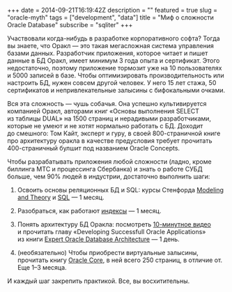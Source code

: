 +++
date = 2014-09-21T16:19:42Z
description = ""
featured = true
slug = "oracle-myth"
tags = ["development", "data"]
title = "Миф о сложности Oracle Database"
subscribe = "sqliter"
+++

Участвовали когда-нибудь в разработке корпоративного софта? Тогда вы знаете, что Оракл — это такая мегасложная система управления базами данных. Разработчик приложения, которое читает и пишет данные в БД Оракл, имеет минимум 3 года опыта и сертификат. Этого недостаточно, поэтому приложение тормозит уже на 10 пользователях и 5000 записей в базе. Чтобы оптимизировать производительность или настроить БД, нужен совсем другой человек. У него 15 лет стажа, 50 сертификатов и непривлекательные залысины с бифокальными очками.

Вся эта сложность — чушь собачья. Она успешно культивируется компанией Оракл, авторами книг «Основы выполнения SELECT из таблицы DUAL» на 1500 страниц и нерадивыми разработчиками, которые не умеют и не хотят нормально работать с БД. Доходит до смешного: Том Кайт, эксперт и гуру, в своей 800-страничной книге про архитектуру оракла в качестве предусловия требует прочитать 400-страничный булшит под названием Oracle Concepts.

Чтобы разрабатывать приложения любой сложности (ладно, кроме биллинга МТС и процессинга Сбербанка) и знать о работе СУБД больше, чем 90% людей в индустрии, достаточно выполнить шаги:

1. Освоить основы реляционных БД и SQL: курсы Стенфорда [Modeling and Theory](https://www.edx.org/course/modeling-and-theory) и [SQL](https://www.edx.org/course/databases-5-sql) — 1 месяц.

2. Разобраться, как работают [индексы](http://use-the-index-luke.com/sql/preface) — 1 месяц.

3. Понять архитектуру БД Оракла: посмотреть [10-минутное видео](http://youtu.be/yk8esAZKz4k) и прочитать главу «Developing Successfull Oracle Applications» из книги [Expert Oracle Database Architecture](https://www.amazon.com/dp/1484274989/) — 1 день.

4. (необязательно) Чтобы приобрести виртуальные залысины, прочитать книгу [Oracle Core](http://www.amazon.com/Oracle-Core-Essential-Internals-Developers-ebook/dp/B006C9EN1U/), в ней всего 250 страниц, в отличие от. Еще 1–3 месяца.

И каждый шаг закрепить практикой. Все, вы восхитительны.
